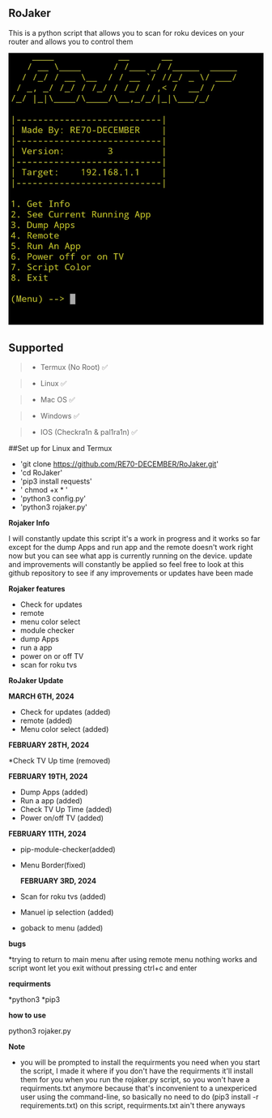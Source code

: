 ## RoJaker

This is a python script that allows you to scan for roku devices on your router and allows you to control them 

![Screenshot](Screenshot_20240306_094039_Termux.jpg)

## Supported

> * Termux (No Root) ✅️

> * Linux   ✅️

> * Mac OS   ✅️

> * Windows   ✅️

> * IOS (Checkra1n & pal1ra1n)  ✅️



##Set up for Linux and Termux
* 'git clone https://github.com/RE70-DECEMBER/RoJaker.git'
* 'cd RoJaker' 
* 'pip3 install requests'
* ' chmod +x * '
* 'python3 config.py'
* 'python3 rojaker.py'







**Rojaker Info**

I will constantly update this script it's a work in progress and it works so far except for the dump Apps and run app and the remote doesn't work right now but you can see what app is currently running on the device. update and improvements will constantly be applied so feel free to look at this github repository to see if any improvements or updates have been made 

**Rojaker features**
* Check for updates 
* remote
* menu color select
* module checker
* dump Apps
* run a app
* power on or off TV
* scan for roku tvs 

**RoJaker Update**

**MARCH 6TH, 2024**
* Check for updates (added)
* remote (added)
* Menu color select (added)


**FEBRUARY 28TH, 2024**

*Check TV Up time (removed)



**FEBRUARY 19TH, 2024**
* Dump Apps (added)
* Run a app (added)
* Check TV Up Time (added)
* Power on/off TV (added)


 **FEBRUARY 11TH, 2024**
* pip-module-checker(added)
* Menu Border(fixed) 

  **FEBRUARY 3RD, 2024**
* Scan for roku tvs (added)
* Manuel ip selection (added)
* goback to menu (added)

**bugs**

*trying to return to main menu after using remote menu nothing works and script wont let you exit without pressing ctrl+c and enter


**requirments**

*python3
*pip3

**how to use**

python3 rojaker.py

**Note**

* you will be prompted to install the requirments you need when you start the script, I made it where if you don't have the requirments it'll install them for you when you run the rojaker.py script, so you won't have a requirments.txt anymore because that's inconvenient to a unexpericed user using the command-line, so basically no need to do (pip3 install -r requirements.txt) on this script, requirments.txt ain't there anyways 
